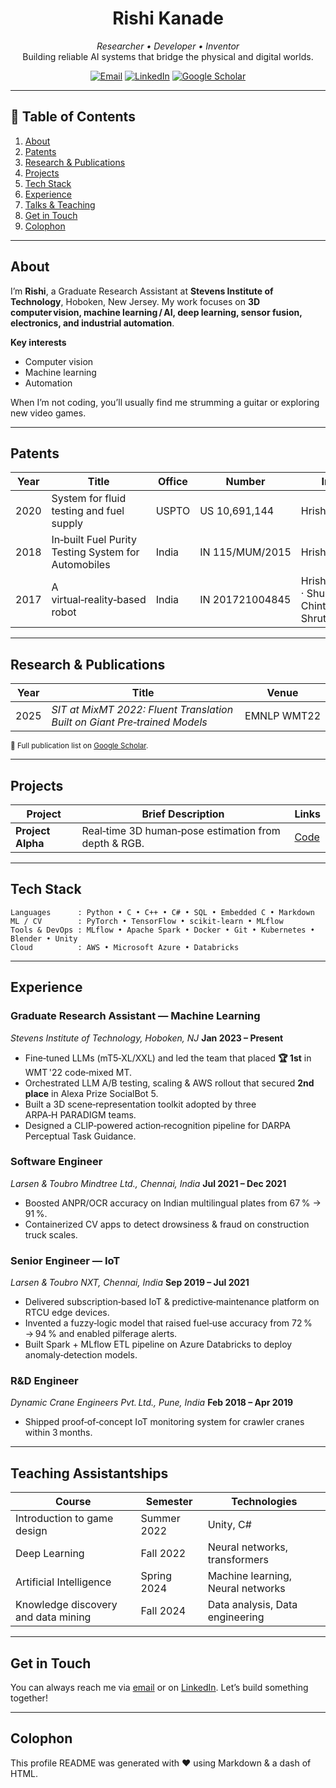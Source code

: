 <!-- ——— HEADER ——— -->

<h1 align="center">Rishi Kanade</h1>
<p align="center"><em>Researcher • Developer • Inventor</em><br>Building reliable AI systems that bridge the physical and digital worlds.</p>

<!-- Social / contact buttons -->

<p align="center">
  <a href="mailto:rishikanade@outlook.com"><img src="https://img.shields.io/badge/Email-hkanade@stevens.edu-informational?style=flat-square&logo=gmail" alt="Email"></a>
  <a href="https://www.linkedin.com/in/rishi-kanade-43723399/"><img src="https://img.shields.io/badge/LinkedIn-hrishikesh--kanade-0A66C2?style=flat-square&logo=linkedin" alt="LinkedIn"></a>
  <a href="https://scholar.google.com/citations?user=Xm7WY4QAAAAJ&hl=en"><img src="https://img.shields.io/badge/Google_Scholar-Profile-4285F4?style=flat-square&logo=googlescholar" alt="Google Scholar"></a>
</p>

---

## 📂 Table of Contents

1. [About](#about)
2. [Patents](#patents)
3. [Research & Publications](#research--publications)
4. [Projects](#projects)
5. [Tech Stack](#tech-stack)
6. [Experience](#experience)
7. [Talks & Teaching](#talks--teaching)
8. [Get in Touch](#get-in-touch)
9. [Colophon](#colophon)

---

## About

I’m **Rishi**, a Graduate Research Assistant at **Stevens Institute of Technology**, Hoboken, New Jersey. My work focuses on **3D computer vision, machine learning / AI, deep learning, sensor fusion, electronics, and industrial automation**.

**Key interests**

* Computer vision
* Machine learning
* Automation

When I’m not coding, you’ll usually find me strumming a guitar or exploring new video games.

---

## Patents

| Year | Title                                               | Office | Number          | Inventors                                                      |
| ---- | --------------------------------------------------- | ------ | --------------- | -------------------------------------------------------------- |
| 2020 | System for fluid testing and fuel supply            | USPTO  | US 10,691,144   | Hrishikesh Kanade                                              |
| 2018 | In‑built Fuel Purity Testing System for Automobiles | India  | IN 115/MUM/2015 | Hrishikesh Kanade                                              |
| 2017 | A virtual‑reality‑based robot                       | India  | IN 201721004845 | Hrishikesh Kanade · Shubham Kale · Chintan Shah · Shruti Danve |

---

## Research & Publications

| Year | Title                                                                     | Venue       |
| ---- | ------------------------------------------------------------------------- | ----------- |
| 2025 | *SIT at MixMT 2022: Fluent Translation Built on Giant Pre‑trained Models* | EMNLP WMT22 |

<sub>📒 Full publication list on <a href="https://scholar.google.com/citations?user=Xm7WY4QAAAAJ">Google Scholar</a>.</sub>

---

## Projects

| Project           | Brief Description                                    | Links                                                                         |
| ----------------- | ---------------------------------------------------- | ----------------------------------------------------------------------------- |
| **Project Alpha** | Real‑time 3D human‑pose estimation from depth & RGB. | [Code](https://github.com/rishik18/3D_task_guidance_and_scene_representation) |

---

## Tech Stack

```text
Languages      : Python • C • C++ • C# • SQL • Embedded C • Markdown
ML / CV        : PyTorch • TensorFlow • scikit‑learn • MLflow
Tools & DevOps : MLflow • Apache Spark • Docker • Git • Kubernetes • Blender • Unity
Cloud          : AWS • Microsoft Azure • Databricks
```

---

## Experience

### Graduate Research Assistant — Machine Learning

*Stevens Institute of Technology, Hoboken, NJ*
**Jan 2023 – Present**

* Fine‑tuned LLMs (mT5‑XL/XXL) and led the team that placed **🏆 1st** in WMT '22 code‑mixed MT.
* Orchestrated LLM A/B testing, scaling & AWS rollout that secured **2nd place** in Alexa Prize SocialBot 5.
* Built a 3D scene‑representation toolkit adopted by three ARPA‑H PARADIGM teams.
* Designed a CLIP‑powered action‑recognition pipeline for DARPA Perceptual Task Guidance.

### Software Engineer

*Larsen & Toubro Mindtree Ltd., Chennai, India*
**Jul 2021 – Dec 2021**

* Boosted ANPR/OCR accuracy on Indian multilingual plates from 67 % → 91 %.
* Containerized CV apps to detect drowsiness & fraud on construction truck scales.

### Senior Engineer — IoT

*Larsen & Toubro NXT, Chennai, India*
**Sep 2019 – Jul 2021**

* Delivered subscription‑based IoT & predictive‑maintenance platform on RTCU edge devices.
* Invented a fuzzy‑logic model that raised fuel‑use accuracy from 72 % → 94 % and enabled pilferage alerts.
* Built Spark + MLflow ETL pipeline on Azure Databricks to deploy anomaly‑detection models.

### R\&D Engineer

*Dynamic Crane Engineers Pvt. Ltd., Pune, India*
**Feb 2018 – Apr 2019**

* Shipped proof‑of‑concept IoT monitoring system for crawler cranes within 3 months.

---

## Teaching Assistantships

| Course            | Semester                                    | Technologies                                                                         |
| ----------------- | ---------------------------------------------------- | ----------------------------------------------------------------------------- |
| Introduction to game design | Summer 2022 | Unity, C# |
| Deep Learning | Fall 2022 | Neural networks, transformers|
| Artificial Intelligence | Spring 2024 | Machine learning, Neural networks |
| Knowledge discovery and data mining | Fall 2024 | Data analysis, Data engineering|

---

## Get in Touch

You can always reach me via [email](mailto:hkanade@stevens.edu) or on [LinkedIn](https://www.linkedin.com/in/rishi-kanade-43723399). Let’s build something together!

---

## Colophon

This profile README was generated with ❤️ using Markdown & a dash of HTML.
